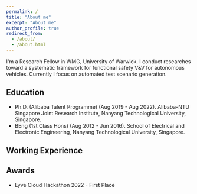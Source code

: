 ```yaml
---
permalink: /
title: "About me"
excerpt: "About me"
author_profile: true
redirect_from: 
  - /about/
  - /about.html
---
```


I'm a Research Fellow in WMG, University of Warwick. I conduct researches toward a systematic framework for functional safety V&V for autonomous vehicles. Currently I focus on automated test scenario generation.

Education
------
* Ph.D. (Alibaba Talent Programme) (Aug 2019 - Aug 2022). Alibaba-NTU Singapore Joint Research Institute, Nanyang Technological University, Singapore.
* BEng (1st Class Hons) (Aug 2012 - Jun 2016). School of Electrical and Electronic Engineering, Nanyang Technological University, Singapore.

Working Experience
------



Awards
------

* Lyve Cloud Hackathon 2022 - First Place
